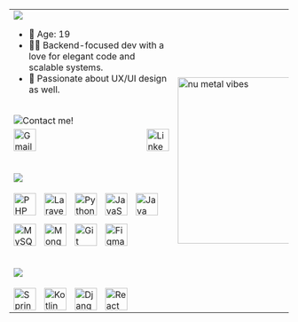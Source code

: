 <div align="center">
  <table>
    <tr>
      <td valign="top" align="left">
        <!-- Header animado -->
        <img src="https://readme-typing-svg.herokuapp.com?font=Fira+Code&duration=3000&pause=1000&color=3ac569&width=435&lines=Hi+there!+I'm+Benjamín.;Welcome+to+my+GitHub+space!" />
        <ul>
          <li>🎂 Age: 19</li>
          <li>🧑‍💻 Backend-focused dev with a love for elegant code and scalable systems.</li>
          <li>🎨 Passionate about UX/UI design as well.</li>
        </ul>
        <br>
        <!-- Mensaje animado de contacto -->
        <img src="https://readme-typing-svg.herokuapp.com?font=Fira+Code&duration=3000&pause=1000&color=3ac569&width=200&repeat=false&lines=Contact+me!" alt="Contact me!" />
        <!-- Iconos de contacto alineados a la izquierda -->
        <div style="display: flex; justify-content: flex-start; gap: 200px; align-items: center; margin-top: 5px;">
          <a href="mailto:benjamin.sullca1103@gmail.com">
            <img src="https://skillicons.dev/icons?i=gmail&theme=dark" width="40" height="40" alt="Gmail"/>
          </a>
          <a href="https://www.linkedin.com/in/benjamin-sullca-821822382/">
            <img src="https://skillicons.dev/icons?i=linkedin&theme=dark" width="40" height="40" alt="LinkedIn"/>
          </a>
        </div>
        <br><br>
        <!-- Skills -->
        <img src="https://readme-typing-svg.herokuapp.com?font=Fira+Code&duration=3000&pause=1000&color=3ac569&repeat=false&width=800&lines=Skills%3A" />
        <br><br>
        <div style="display: flex; flex-wrap: wrap; justify-content: flex-start; gap: 15px;">
          <img src="https://skillicons.dev/icons?i=php&theme=dark" width="40" height="40" alt="PHP"/>
          <img src="https://skillicons.dev/icons?i=laravel&theme=dark" width="40" height="40" alt="Laravel"/>
          <img src="https://skillicons.dev/icons?i=python&theme=dark" width="40" height="40" alt="Python"/>
          <img src="https://skillicons.dev/icons?i=javascript&theme=dark" width="40" height="40" alt="JavaScript"/>
          <img src="https://skillicons.dev/icons?i=java&theme=dark" width="40" height="40" alt="Java"/>
          <img src="https://skillicons.dev/icons?i=mysql&theme=dark" width="40" height="40" alt="MySQL"/>
          <img src="https://skillicons.dev/icons?i=mongodb&theme=dark" width="40" height="40" alt="MongoDB"/>
          <img src="https://skillicons.dev/icons?i=git&theme=dark" width="40" height="40" alt="Git"/>
          <img src="https://skillicons.dev/icons?i=figma&theme=dark" width="40" height="40" alt="Figma"/>
        </div>
        <br><br>
        <!-- Currently Learning -->
        <img src="https://readme-typing-svg.herokuapp.com?font=Fira+Code&duration=3000&pause=1000&color=3ac569&repeat=false&width=800&lines=Currently+Learning%3A" />
        <br><br>
        <div style="display: flex; flex-wrap: wrap; justify-content: flex-start; gap: 15px;">
          <img src="https://skillicons.dev/icons?i=spring&theme=dark" width="40" height="40" alt="Spring"/>
          <img src="https://skillicons.dev/icons?i=kotlin&theme=dark" width="40" height="40" alt="Kotlin"/>
          <img src="https://skillicons.dev/icons?i=django&theme=dark" width="40" height="40" alt="Django"/>
          <img src="https://skillicons.dev/icons?i=react&theme=dark" width="40" height="40" alt="React"/>
        </div>
      </td>
      <td>
        <img src="https://media2.giphy.com/media/v1.Y2lkPTc5MGI3NjExOWZldHZkYXBtM3J0ZW9penA2enRocTY1NWZ5ZWl3OHB2bWVtaGRoNCZlcD12MV9pbnRlcm5hbF9naWZfYnlfaWQmY3Q9Zw/OLPQ6z2hlHmwFc4Hso/giphy.gif" width="300" alt="nu metal vibes" />
      </td>
    </tr>
  </table>
</div>

